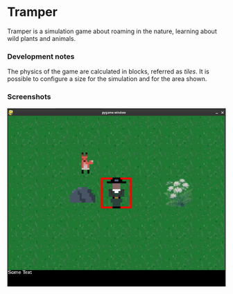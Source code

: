 # Tramper
Tramper is a simulation game about roaming in the nature, learning about wild plants and animals.

### Development notes
The physics of the game are calculated in blocks, referred as _tiles_. It is possible to configure a size for the simulation and for the area shown.

### Screenshots
![screenshot 1](https://github.com/PedroLander/tramper/blob/main/assets/images/screenshots/Screenshot_2024-11-17_13-34-08.png?raw=true)